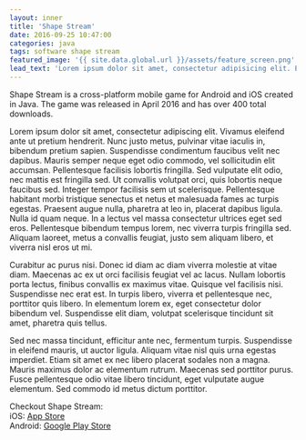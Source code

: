 ```yaml
---
layout: inner
title: 'Shape Stream'
date: 2016-09-25 10:47:00
categories: java
tags: software shape stream
featured_image: '{{ site.data.global.url }}/assets/feature_screen.png'
lead_text: 'Lorem ipsum dolor sit amet, consectetur adipisicing elit. Expedita maiores quisquam id sunt, a architecto molestias velit, distinctio quidem non, nostrum provident quibusdam enim. Neque ipsam temporibus commodi facere minima.'
---
```


Shape Stream is a cross-platform mobile game for Android and iOS created in Java. The game was released in April 2016 and has over 400 total downloads.

Lorem ipsum dolor sit amet, consectetur adipiscing elit. Vivamus eleifend ante ut pretium hendrerit. Nunc justo metus, pulvinar vitae iaculis in, bibendum pretium sapien. Suspendisse condimentum faucibus velit nec dapibus. Mauris semper neque eget odio commodo, vel sollicitudin elit accumsan. Pellentesque facilisis lobortis fringilla. Sed vulputate elit odio, nec mattis est fringilla sed. Ut convallis volutpat orci, quis lobortis neque faucibus sed. Integer tempor facilisis sem ut scelerisque. Pellentesque habitant morbi tristique senectus et netus et malesuada fames ac turpis egestas. Praesent augue nulla, pharetra at leo in, placerat dapibus ligula. Nulla id quam neque. In a lectus vel massa consectetur ultrices eget sed eros. Pellentesque bibendum tempus lorem, nec viverra turpis fringilla sed. Aliquam laoreet, metus a convallis feugiat, justo sem aliquam libero, et viverra nisl eros ut mi.

Curabitur ac purus nisi. Donec id diam ac diam viverra molestie at vitae diam. Maecenas ac ex ut orci facilisis feugiat vel ac lacus. Nullam lobortis porta lectus, finibus convallis ex maximus vitae. Quisque vel facilisis nisi. Suspendisse nec erat est. In turpis libero, viverra et pellentesque nec, porttitor quis libero. In elementum lorem ex, eget consectetur dolor bibendum vel. Suspendisse elit diam, volutpat scelerisque tincidunt sit amet, pharetra quis tellus.

Sed nec massa tincidunt, efficitur ante nec, fermentum turpis. Suspendisse in eleifend mauris, ut auctor ligula. Aliquam vitae nisl quis urna egestas imperdiet. Etiam sit amet ex nec libero placerat sodales non a magna. Mauris maximus dolor ac elementum rutrum. Maecenas sed porttitor purus. Fusce pellentesque odio vitae libero tincidunt, eget vulputate augue elementum. Sed commodo id metus dictum porttitor.

Checkout Shape Stream: <br/>
iOS: [App Store](https://itunes.apple.com/td/app/shape-stream/id1095099500?mt=8) <br/>
Android: [Google Play Store](https://play.google.com/store/apps/details?id=com.tea.game&hl=en)
